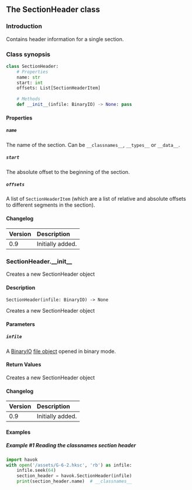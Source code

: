 ## The SectionHeader class

### Introduction

Contains header information for a single section.

### Class synopsis

```python
class SectionHeader:
    # Properties
    name: str
    start: int
    offsets: List[SectionHeaderItem]
    
    # Methods
    def __init__(infile: BinaryIO) -> None: pass
```

#### Properties

##### `name`

The name of the section. Can be `__classnames__`, `__types__` or `__data__`.

##### `start`

The absolute offset to the beginning of the section.

##### `offsets`

A list of `SectionHeaderItem` (which are a list of relative and absolute offsets to different segments in the section).

#### Changelog

| Version | Description |
|:--|:--|
| 0.9 | Initially added. |

### SectionHeader.\_\_init\_\_

Creates a new SectionHeader object

#### Description

```
SectionHeader(infile: BinaryIO) -> None
```

Creates a new SectionHeader object

#### Parameters

##### `infile`

A [BinaryIO](https://docs.python.org/3/library/io.html#binary-i-o) [file object](https://docs.python.org/3/glossary.html#term-file-object) opened in binary mode.

#### Return Values

Creates a new SectionHeader object

#### Changelog

| Version | Description |
|:--|:--|
| 0.9 | Initially added. |

#### Examples

##### Example #1 Reading the classnames section header

```python
import havok
with open('/assets/G-6-2.hksc', 'rb') as infile:
    infile.seek(64)
    section_header = havok.SectionHeader(infile)
    print(section_header.name)  # __classnames__
```